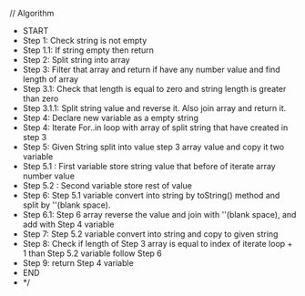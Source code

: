 // Algorithm

-   START
-   Step 1: Check string is not empty
-   Step 1.1: If string empty then return
-   Step 2: Split string into array
-   Step 3: Filter that array and return if have any number value and find length of array
-   Step 3.1: Check that length is equal to zero and string length is greater than zero
-   Step 3.1.1: Split string value and reverse it. Also join array and return it.
-   Step 4: Declare new variable as a empty string
-   Step 4: Iterate For..in loop with array of split string that have created in step 3
-   Step 5: Given String split into value step 3 array value and copy it two variable
-   Step 5.1 : First variable store string value that before of iterate array number value
-   Step 5.2 : Second variable store rest of value
-   Step 6: Step 5.1 variable convert into string by toString() method and split by ''(blank space).
-   Step 6.1: Step 6 array reverse the value and join with ''(blank space), and add with Step 4 variable
-   Step 7: Step 5.2 variable convert into string and copy to given string
-   Step 8: Check if length of Step 3 array is equal to index of iterate loop + 1 than Step 5.2 variable follow Step 6
-   Step 9: return Step 4 variable
-   END
-   \*/
